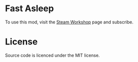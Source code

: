 # Fast Asleep

To use this mod, visit the [Steam Workshop] page and subscribe.

[Steam Workshop]: https://steamcommunity.com/sharedfiles/filedetails/?id=2553394896

# License

Source code is licenced under the MIT license.


